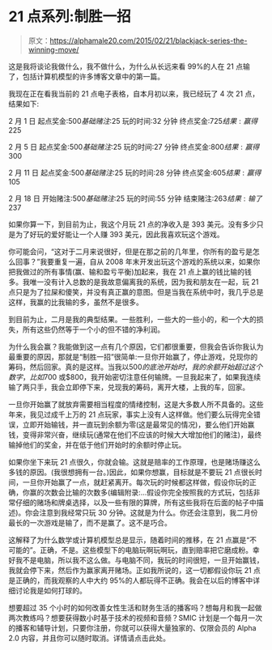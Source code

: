 # 21 点系列:制胜一招

> 原文：<https://alphamale20.com/2015/02/21/blackjack-series-the-winning-move/>

这是我将谈论我做什么，我不做什么，为什么从长远来看 99%的人在 21 点输了，包括计算机模型的许多博客文章中的第一篇。

我现在正在看我当前的 21 点电子表格，自本月初以来，我已经玩了 4 次 21 点，结果如下:

2 月 1 日
起点奖金:$500
基础赌注:$25
玩的时间:32 分钟
终点奖金:$725
结果:赢得$225

2 月 5 日
起点奖金:$500
基础赌注:$25
玩的时间:27 分钟
终点奖金:$800
结果:赢得$300

2 月 11 日
起点奖金:$500
基础赌注:$25
玩的时间:28 分钟
终点奖金:$605
结果:赢得$105

2 月 18 日
开始赌注:$500
基础赌注:$25
玩的时间:55 分钟
结束赌注:$263
结果:输了$237

如果你算一下，到目前为止，我这个月玩 21 点的净收入是 393 美元。没有多少只是为了好玩的爱好能让一个人赚 393 美元，因此我喜欢玩这个游戏。

你可能会问，“这对于二月来说很好，但是在那之前的几年里，你所有的盈亏是怎么回事？”我要重复一遍，自从 2008 年末开发出玩这个游戏的系统以来，如果你把我做过的所有事情(赢、输和盈亏平衡)加起来，我在 21 点上赢的钱比输的钱多。我唯一没有计入总数的是我故意偏离我的系统，因为我和朋友在一起，玩 21 点只是为了拉屎和傻笑，并没有真正赢的意图。但是当我在系统中时，我几乎总是这样，我赢的比我输的多，虽然不是很多。

到目前为止，二月是我的典型结果。一些胜利，一些大的一些小的，和一个大的损失，所有这些仍然等于一个小的但不错的净利润。

为什么我会赢？我能做到这一点有几个原因，它们都很重要，但我会告诉你我认为最重要的原因，那就是“制胜一招”很简单:一旦你开始赢了，停止游戏，兑现你的筹码，然后回家。真的是这样。当我以$500 的底池开始时，我的余额开始超过这个数字，比如$700 或$800，我开始密切注意任何输牌。一旦我起来了，如果我连续输了两只手，我会立即停下来，兑现我的筹码，离开大楼，上我的车，回家。

一旦你开始赢了就放弃需要相当程度的情绪控制，这是大多数人所不具备的。这些年来，我见过成千上万的 21 点玩家，事实上没有人这样做。他们要么玩得完全错误，立即开始输钱，并一直玩到余额为零(这是最常见的情况)，要么他们开始赢钱，变得非常兴奋，继续玩(通常在他们不应该的时候大大增加他们的赌注)，最终输掉他们的奖金，并在低于他们开始时的余额时停止玩。

如果你坐下来玩 21 点很久，你就会输。这就是赔率的工作原理，也是赌场赚这么多钱的原因。(我很想拥有一台。)因此，如果你想赢，目标就是不要玩 21 点很长时间，一旦你开始赢了一点，就赶紧离开。每次玩的时候都这样做，假设你玩的正确，你赢的次数会比输的次数多(编辑附录:...假设你完全按照我的方式玩，包括非常仔细的赌场和牌桌选择，以及一些有限的算牌，所有这些我将在后面的帖子中描述)。你会注意到我经常只玩 30 分钟。这就是为什么。你还会注意到，我二月份最长的一次游戏是输了，而不是赢了。这不是巧合。

这解释了为什么数学或计算机模型总是显示，随着时间的推移，在 21 点赢是“不可能的”。正确，不是。这些模型下的电脑玩啊玩啊玩，直到赔率把它磨成粉。幸好我不是电脑，所以我不这么做。与电脑不同，我玩的时间很短，一旦开始赢钱，我就会停下来，然后作为赢家离开赌场。正如我所说的，这一切都假设你玩 21 点是正确的，而我观察的人中大约 95%的人都玩得不正确。我会在以后的博客中详细讨论我是如何打球的。

想要超过 35 个小时的如何改善女性生活和财务生活的播客吗？想每月和我一起做两次教练吗？想要获得数小时基于技术的视频和音频？SMIC 计划是一个每月一次的播客和辅导计划，只要你注册，你就可以获得大量独家的、仅限会员的 Alpha 2.0 内容，并且你可以随时取消。详情请点击此处。